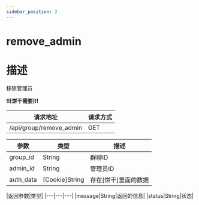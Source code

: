 ```yaml
---
sidebar_position: 2
---
```

# remove_admin
# 描述
移除管理员

**!!\[饼干需要\]!!**

| 请求地址 | 请求方式 |
| --- | --- |
| /api/group/remove_admin | GET |


|参数|类型|描述|
|---|---|---|
|group_id|String|群聊ID|
|admin_id|String|管理员ID|
|auth_data|\[Cookie\]String|存在\[饼干\]里面的数据|

|返回参数|类型|
|---|---|---|
|message|String|返回的信息|
|status|String|状态|
